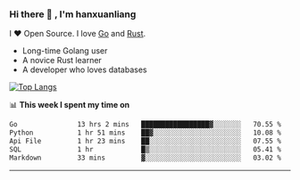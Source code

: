 ### Hi there 👋 , I'm hanxuanliang

<!--
**hanxuanliang/hanxuanliang** is a ✨ _special_ ✨ repository because its `README.md` (this file) appears on your GitHub profile.

Here are some ideas to get you started:

- 🔭 I’m currently working on ...
- 🌱 I’m currently learning ...
- 👯 I’m looking to collaborate on ...
- 🤔 I’m looking for help with ...
- 💬 Ask me about ...
- 📫 How to reach me: ...
- 😄 Pronouns: ...
- ⚡ Fun fact: ...
-->
I ❤ Open Source. I love [Go](https://golang.org) and [Rust](https://www.rust-lang.org/zh-CN/).

* Long-time Golang user
* A novice Rust learner
* A developer who loves databases

[![Top Langs](https://github-readme-stats.vercel.app/api?username=hanxuanliang&show_icons=true&count_private=true&line_height=40)](https://github.com/anuraghazra/github-readme-stats)

📊 **This week I spent my time on**
<!--START_SECTION:waka-->

```txt
Go               13 hrs 2 mins   █████████████████▓░░░░░░░   70.55 %
Python           1 hr 51 mins    ██▓░░░░░░░░░░░░░░░░░░░░░░   10.08 %
Api File         1 hr 23 mins    ██░░░░░░░░░░░░░░░░░░░░░░░   07.55 %
SQL              1 hr            █▒░░░░░░░░░░░░░░░░░░░░░░░   05.41 %
Markdown         33 mins         ▓░░░░░░░░░░░░░░░░░░░░░░░░   03.02 %
```

<!--END_SECTION:waka-->

***
